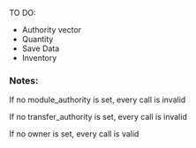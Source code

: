 TO DO:

- Authority vector
- Quantity
- Save Data
- Inventory

### Notes:

If no module_authority is set, every call is invalid

If no transfer_authority is set, every call is invalid

If no owner is set, every call is valid
